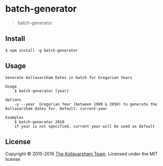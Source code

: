 # batch-generator

> batch-generator


## Install

```
$ npm install -g batch-generator
```

## Usage

```
Generate Kollavarsham Dates in batch for Gregorian Years

Usage
	$ batch-generator [year]

Options
	-y --year  Gregorian Year (between 1900 & 2050) to generate the Kollavarsham dates for. Default: current-year

Examples
	$ batch-generator 2010
	if year is not specified, current year will be used as default
```
## License

Copyright © 2015-2016 [The Kollavarsham Team](http://kollavarsham.org). Licensed under the MIT license
